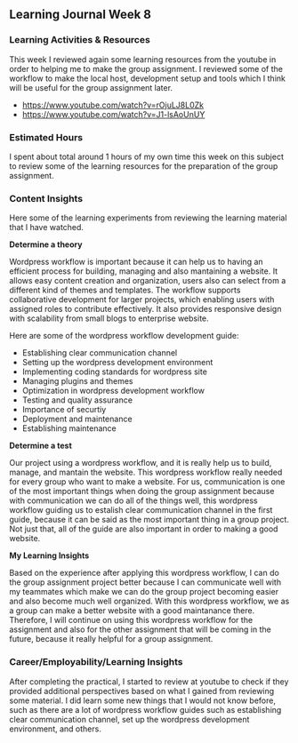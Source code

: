 ## Learning Journal Week 8

### Learning Activities & Resources
This week I reviewed again some learning resources from the youtube in order to helping me to make the group assignment. 
I reviewed some of the workflow to make the local host, development setup and tools which I think will be useful for the group assignment later.
- https://www.youtube.com/watch?v=rOjuLJ8L0Zk
- https://www.youtube.com/watch?v=J1-lsAoUnUY

### Estimated Hours
I spent about total around 1 hours of my own time this week on this subject to review some of the learning resources for the preparation of the group assignment.

### Content Insights

Here some of the learning experiments from reviewing the learning material that I have watched.

**Determine a theory**

Wordpress workflow is important because it can help us to having an efficient process for building, managing and also mantaining a website. It allows easy content creation
and organization, users also can select from a different kind of themes and templates. The workflow supports collaborative development for larger projects, which enabling users
with assigned roles to contribute effectively. It also provides responsive design with scalability from small blogs to enterprise website.

Here are some of the wordpress workflow development guide: 
- Establishing clear communication channel
- Setting up the wordpress development environment
- Implementing coding standards for wordpress site
- Managing plugins and themes
- Optimization in wordpress development workflow
- Testing and quality assurance
- Importance of securtiy
- Deployment and maintenance
- Establishing maintenance

**Determine a test**

Our project using a wordpress workflow, and it is really help us to build, manage, and mantain the website. This wordpress workflow really needed for every group who want
to make a website. For us, communication is one of the most important things when doing the group assignment because with communication we can do all of the things well, 
this wordpress workflow guiding us to estalish clear communication channel in the first guide, because it can be said as the most important thing in a group project. Not
just that, all of the guide are also important in order to making a good website. 

**My Learning Insights**

Based on the experience after applying this wordpress workflow, I can do the group assignment project better because I can communicate well with my teammates which make 
we can do the group project becoming easier and also become much well organized. With this wordpress workflow, we as a group can make a better website with a good 
maintanance there. Therefore, I will continue on using this wordpress workflow for the assignment and also for the other assignment that will be coming in the future, 
because it really helpful for a group assignment.

### Career/Employability/Learning Insights
After completing the practical, I started to review at youtube to check if they provided additional perspectives based on
what I gained from reviewing some material. I did learn some new things that I would not know before, such as there are a lot of wordpress workflow guides
such as establishing clear communication channel, set up the wordpress development environment, and others.
